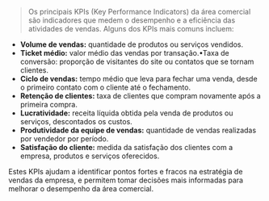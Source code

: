 > Os principais KPIs (Key Performance Indicators) da área comercial são indicadores que medem o desempenho e a eficiência das atividades de vendas. Alguns dos KPIs mais comuns incluem:

- **Volume de vendas:** quantidade de produtos ou serviços vendidos.
- **Ticket médio:** valor médio das vendas por transação.•Taxa  de  conversão:  proporção  de  visitantes  do  site  ou  contatos  que  se  tornam clientes.
- **Ciclo  de  vendas:** tempo médio que leva para fechar uma venda, desde o primeiro contato com o cliente até o fechamento.
- **Retenção  de  clientes:**  taxa  de  clientes  que  compram  novamente  após  a  primeira compra.
- **Lucratividade:** receita líquida obtida pela venda de produtos ou serviços, descontados os custos.
- **Produtividade da equipe de vendas:** quantidade de vendas realizadas por vendedor por período.
- **Satisfação do cliente:** medida da satisfação dos clientes com a empresa, produtos e serviços oferecidos.

Estes KPIs ajudam a identificar pontos fortes e fracos na estratégia de vendas da empresa, e permitem tomar decisões mais informadas para melhorar o desempenho da área comercial.
